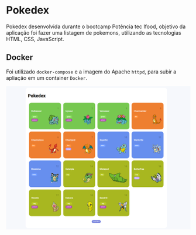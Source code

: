 # Pokedex

Pokedex desenvolvida durante o bootcamp Potência tec Ifood, objetivo da aplicação foi fazer uma listagem de pokemons, utilizando as  tecnologias  HTML, CSS, JavaScript. 

## Docker

Foi utilizado `docker-compose` e a  imagem do Apache `httpd`, para  subir a apliação em um container `Docker`.



![screen](./website/assets/Screenshot%20from%202023-03-26%2019-16-35.png)